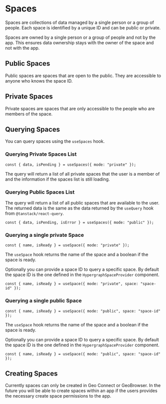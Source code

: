 # Spaces

Spaces are collections of data managed by a single person or a group of people. Each space is identified by a unique ID and can be public or private.

Spaces are owned by a single person or a group of people and not by the app. This ensures data ownership stays with the owner of the space and not with the app.

## Public Spaces

Public spaces are spaces that are open to the public. They are accessible to anyone who knows the space ID.

## Private Spaces

Private spaces are spaces that are only accessible to the people who are members of the space.

## Querying Spaces

You can query spaces using the `useSpaces` hook.

### Querying Private Spaces List

```tsx
const { data, isPending } = useSpaces({ mode: "private" });
```

The query will return a list of all private spaces that the user is a member of and the information if the spaces list is still loading.

### Querying Public Spaces List

The query will return a list of all public spaces that are available to the user. The returned data is the same as the data returned by the `useQuery` hook from `@tanstack/react-query`.

```tsx
const { data, isPending, isError } = useSpaces({ mode: "public" });
```

### Querying a single private Space

```tsx
const { name, isReady } = useSpace({ mode: "private" });
```

The `useSpace` hook returns the name of the space and a boolean if the space is ready.

Optionally you can provide a space ID to query a specific space. By default the space ID is the one defined in the `HypergraphSpaceProvider` component.

```tsx
const { name, isReady } = useSpace({ mode: "private", space: "space-id" });
```

### Querying a single public Space

```tsx
const { name, isReady } = useSpace({ mode: "public", space: "space-id" });
```

The `useSpace` hook returns the name of the space and a boolean if the space is ready.

Optionally you can provide a space ID to query a specific space. By default the space ID is the one defined in the `HypergraphSpaceProvider` component.

```tsx
const { name, isReady } = useSpace({ mode: "public", space: "space-id" });
```

## Creating Spaces

Currently spaces can only be created in Geo Connect or GeoBrowser. In the future you will be able to create spaces within an app if the users provides the necessary create space permissions to the app.
